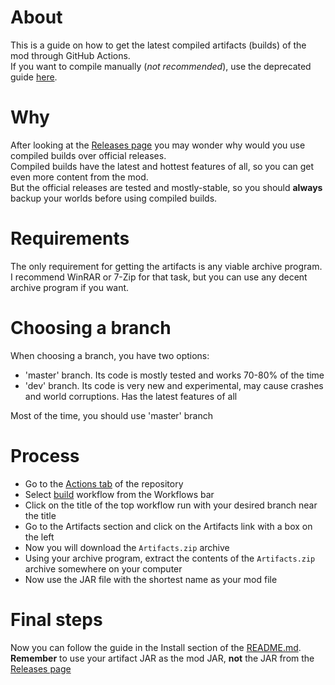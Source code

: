 # About

This is a guide on how to get the latest compiled artifacts (builds) of the mod through GitHub Actions.  
If you want to compile manually (_not recommended_), use the deprecated
guide [here](https://github.com/RedGrapefruit09/ImprovedFood/blob/master/COMPILE_DEPRECATED.md).

# Why

After looking at the [Releases page](https://github.com/RedGrapefruit09/ImprovedFood/releases) you may wonder why would
you use compiled builds over official releases.  
Compiled builds have the latest and hottest features of all, so you can get even more content from the mod.  
But the official releases are tested and mostly-stable, so you should **always** backup your worlds before using
compiled builds.

# Requirements

The only requirement for getting the artifacts is any viable archive program.  
I recommend WinRAR or 7-Zip for that task, but you can use any decent archive program if you want.

# Choosing a branch

When choosing a branch, you have two options:

- 'master' branch. Its code is mostly tested and works 70-80% of the time
- 'dev' branch. Its code is very new and experimental, may cause crashes and world corruptions. Has the latest features
  of all

Most of the time, you should use 'master' branch

# Process

- Go to the [Actions tab](https://github.com/RedGrapefruit09/ImprovedFood/actions) of the repository
- Select [build](https://github.com/RedGrapefruit09/ImprovedFood/actions/workflows/build.yml) workflow from the
  Workflows bar
- Click on the title of the top workflow run with your desired branch near the title
- Go to the Artifacts section and click on the Artifacts link with a box on the left
- Now you will download the ```Artifacts.zip``` archive
- Using your archive program, extract the contents of the ```Artifacts.zip``` archive somewhere on your computer
- Now use the JAR file with the shortest name as your mod file

# Final steps

Now you can follow the guide in the Install section of
the [README.md](https://github.com/RedGrapefruit09/ImprovedFood/blob/master/README.md).  
**Remember** to use your artifact JAR as the mod JAR, **not** the JAR from
the [Releases page](https://github.com/RedGrapefruit09/ImprovedFood/releases)